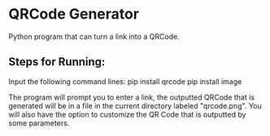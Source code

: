 # QRCode Generator
 Python program that can turn a link into a QRCode. 

## Steps for Running:

Input the following command lines:
pip install qrcode
pip install image

The program will prompt you to enter a link, the outputted QRCode that is generated will be in a file in the current directory labeled "qrcode.png".
You will also have the option to customize the QR Code that is outputted by some parameters.
